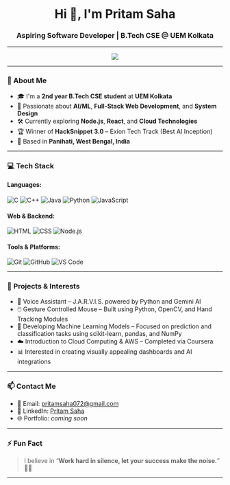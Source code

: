 <!-- Profile README for Pritam Saha -->

<h1 align="center">Hi 👋, I'm Pritam Saha</h1>
<h3 align="center">Aspiring Software Developer | B.Tech CSE @ UEM Kolkata</h3>

---

<p align="center">
  <img src="https://readme-typing-svg.herokuapp.com?font=Fira+Code&duration=3000&pause=1000&color=3E8EDE&center=true&vCenter=true&lines=Passionate+about+Tech+%26+Innovation;Always+learning+%F0%9F%93%9A;Building+cool+projects+%F0%9F%92%BB" />
</p>

---

### 🚀 About Me

- 🎓 I'm a **2nd year B.Tech CSE student** at **UEM Kolkata**
- 🧠 Passionate about **AI/ML**, **Full-Stack Web Development**, and **System Design**
- 🛠️ Currently exploring **Node.js**, **React**, and **Cloud Technologies**
- 🏆 Winner of **HackSnippet 3.0** – Exion Tech Track (Best AI Inception)
- 📌 Based in **Panihati, West Bengal, India**

---

### 💻 Tech Stack

#### Languages:
![C](https://img.shields.io/badge/-C-A8B9CC?style=flat&logo=c&logoColor=black)
![C++](https://img.shields.io/badge/-C++-00599C?style=flat&logo=cplusplus&logoColor=white)
![Java](https://img.shields.io/badge/-Java-007396?style=flat&logo=java&logoColor=white)
![Python](https://img.shields.io/badge/-Python-3776AB?style=flat&logo=python&logoColor=white)
![JavaScript](https://img.shields.io/badge/-JavaScript-F7DF1E?style=flat&logo=javascript&logoColor=black)


#### Web & Backend:
![HTML](https://img.shields.io/badge/-HTML5-E34F26?style=flat&logo=html5&logoColor=white)
![CSS](https://img.shields.io/badge/-CSS3-1572B6?style=flat&logo=css3)
![Node.js](https://img.shields.io/badge/-Node.js-339933?style=flat&logo=node.js&logoColor=white)

#### Tools & Platforms:
![Git](https://img.shields.io/badge/-Git-F05032?style=flat&logo=git&logoColor=white)
![GitHub](https://img.shields.io/badge/-GitHub-181717?style=flat&logo=github)
![VS Code](https://img.shields.io/badge/-VS%20Code-007ACC?style=flat&logo=visual-studio-code)

---

### 🧠 Projects & Interests

- 💬 Voice Assistant – J.A.R.V.I.S. powered by Python and Gemini AI
- 🖱️ Gesture Controlled Mouse – Built using Python, OpenCV, and Hand Tracking Modules
- 🤖 Developing Machine Learning Models – Focused on prediction and classification tasks using scikit-learn, pandas, and NumPy
- ☁️ Introduction to Cloud Computing & AWS – Completed via Coursera
- 📊 Interested in creating visually appealing dashboards and AI integrations


---

### 📫 Contact Me

- 📧 Email: [pritamsaha072@gmail.com](mailto:pritamsaha072@gmail.com)
- 💼 LinkedIn: [Pritam Saha](https://www.linkedin.com/in/pritam-saha-5a6738317/)
- 🌐 Portfolio: _coming soon_

---

### ⚡ Fun Fact
> I believe in “**Work hard in silence, let your success make the noise.**” 🧠✨

---
